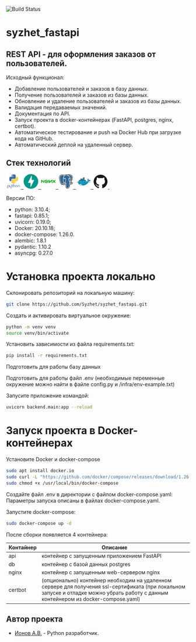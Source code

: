 ![Build Status](https://github.com/Syzhet/syzhet_fastapi/actions/workflows/syzhetfastapi.yml/badge.svg)

# syzhet_fastapi

## REST API - для оформления заказов от пользователей.

Исходный функционал:
- Добавление пользователей и заказов в базу данных.
- Получение пользователей и заказов из базы данных.
- Обновление и удаление пользователей и заказов из базы данных.
- Валидация передаваемых значений.
- Документация по API.
- Запуск проекта в docker-контейнерах (FastAPI, postgres, nginx, certbot).
- Автоматическое тестирование и push на Docker Hub при загрузке кода на GitHub.
- Автоматический деплой на удаленный сервер.


## Стек технологий 

<div>
  <a href="https://www.python.org/">
    <img src="https://github.com/devicons/devicon/blob/master/icons/python/python-original-wordmark.svg" title="Python" alt="Python" width="40" height="40"/>&nbsp;
  </a>
  <a href="https://fastapi.tiangolo.com/">
    <img src="https://github.com/devicons/devicon/blob/master/icons/fastapi/fastapi-original.svg" title="Python" alt="Python" width="40" height="40"/>&nbsp;
  </a>
  <a href="https://nginx.org/">
    <img src="https://github.com/devicons/devicon/blob/master/icons/nginx/nginx-original.svg" title="GitHub" alt="GitHub" width="40" height="40"/>&nbsp;
  </a>
  <a href="https://www.postgresql.org/">
    <img src="https://github.com/devicons/devicon/blob/master/icons/postgresql/postgresql-original.svg" title="GitHub" alt="GitHub" width="40" height="40"/>&nbsp;
  </a>
  <a href ="https://www.docker.com/">
    <img src="https://github.com/devicons/devicon/blob/master/icons/docker/docker-original.svg" title="Docker" alt="Docker" width="40" height="40"/>&nbsp;
  </a>
  <a href="https://github.com/">
    <img src="https://github.com/devicons/devicon/blob/master/icons/github/github-original.svg" title="GitHub" alt="GitHub" width="40" height="40"/>&nbsp;
  </a>
</div>

Версии ПО:

- python: 3.10.4;
- fastapi: 0.85.1;
- uvicorn: 0.19.0;
- Docker: 20.10.18;
- docker-compose: 1.26.0.
- alembic: 1.8.1
- pydantic: 1.10.2
- asyncpg: 0.27.0


# Установка проекта локально
Склонировать репозиторий на локальную машину:
```sh
git clone https://github.com/Syzhet/syzhet_fastapi.git
```
Cоздать и активировать виртуальное окружение:
```sh
python -m venv venv
source venv/bin/activate
```

Установить зависимости из файла requirements.txt:
```sh
pip install -r requirements.txt
```

Подготовить для работы базу данных

Подготовить для работы файл .env (необходимые переменные окружение можно найти в файле config.py и /infra/env-example.txt)

Запусите приложение командой:
```sh
uvicorn backend.main:app --reload
```

# Запуск проекта в Docker-контейнерах
Установите Docker и docker-compose
```sh
sudo apt install docker.io 
sudo curl -L "https://github.com/docker/compose/releases/download/1.26.0/docker-compose-$(uname -s)-$(uname -m)" -o /usr/local/bin/docker-compose
sudo chmod +x /usr/local/bin/docker-compose
```

Cоздайте файл .env в директории с файлом docker-compose.yaml:
Параметры запуска описаны в файлах docker-compose.yaml.

Запустите docker-compose:
```sh
sudo docker-compose up -d
```

После сборки появляется 4 контейнера:

| Контайнер | Описание |
| ------ | ------ |
| api | контейнер с запущенным приложением FastAPI|
| db | контейнер с базой данных postgres|
| nginx | контейнер с запущенным web-сервером nginx|
| certbot | (опционально) контейнер необходим на удаленном сервере для получения ssl-сертификата (при локальном запуске и отладке можно убрать работу с данным контейнером из docker-compose.yaml)|


## Автор проекта

- [Ионов А.В.](https://github.com/Syzhet) - Python разработчик.